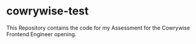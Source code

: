 # cowrywise-test

This Repository contains the code for my Assessment for the Cowrywise Frontend Engineer opening.
